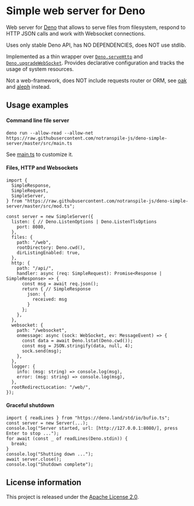 Simple web server for Deno
==========================

Web server for [Deno](https://deno.land/) that allows to serve files from filesystem, respond to HTTP JSON calls and work with Websocket connections.

Uses only stable Deno API, has NO DEPENDENCIES, does NOT use stdlib.

Implemented as a thin wrapper over [`Deno.serveHttp`](https://doc.deno.land/builtin/stable#Deno.serveHttp) and [`Deno.upgradeWebSocket`](https://doc.deno.land/builtin/stable#Deno.upgradeWebSocket). Provides declarative configuration and tracks the usage of system resources.

Not a web-framework, does NOT include requests router or ORM, see [oak](https://deno.land/x/oak) and [aleph](https://deno.land/x/aleph) instead.

Usage examples
--------------

#### Command line file server

```
deno run --allow-read --allow-net https://raw.githubusercontent.com/notranspile-js/deno-simple-server/master/src/main.ts
```

See [main.ts](https://github.com/notranspile-js/deno-simple-server/blob/master/src/main.ts) to customize it.

#### Files, HTTP and Websockets

```
import {
  SimpleResponse,
  SimpleRequest,
  SimpleServer,
} from "https://raw.githubusercontent.com/notranspile-js/deno-simple-server/master/src/mod.ts";

const server = new SimpleServer({
  listen: { // Deno.ListenOptions | Deno.ListenTlsOptions
    port: 8080,
  },
  files: {
    path: "/web",
    rootDirectory: Deno.cwd(),
    dirListingEnabled: true,
  },
  http: {
    path: "/api/",
    handler: async (req: SimpleRequest): Promise<Response | SimpleResponse> => {
      const msg = await req.json();
      return { // SimpleResponse
        json: {
          received: msg
        }
      };
    },
  },
  websocket: {
    path: "/websocket",
    onmessage: async (sock: WebSocket, ev: MessageEvent) => {
      const data = await Deno.lstat(Deno.cwd());
      const msg = JSON.stringify(data, null, 4);
      sock.send(msg);
    },
  },
  logger: {
    info: (msg: string) => console.log(msg),
    error: (msg: string) => console.log(msg),
  },
  rootRedirectLocation: "/web/",
});
```

#### Graceful shutdown

```
import { readLines } from "https://deno.land/std/io/bufio.ts";
const server = new Server(...);
console.log("Server started, url: [http://127.0.0.1:8080/], press Enter to stop ...");
for await (const _ of readLines(Deno.stdin)) {
  break;
}
console.log("Shutting down ...");
await server.close();
console.log("Shutdown complete");
```

License information
-------------------

This project is released under the [Apache License 2.0](http://www.apache.org/licenses/LICENSE-2.0).